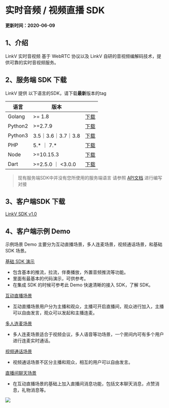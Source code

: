 # 实时音频 / 视频直播  SDK

**更新时间：2020-06-09**

## <a name='1'></a>1、介绍

LinkV  实时音视频 基于 WebRTC 协议以及 LinkV 自研的音视频编解码技术，提供可靠的实时音视频服务。

## <a name='2'></a>2、服务端 SDK 下载

LinkV 提供 以下语言的SDK，请下载**最新**版本的tag

| 语言 | 版本 |  |
| --- | --- | ---     |
|Golang | >= 1.8 | [下载](https://github.com/linkv-io/go-sdk) |
| Python2 | >=2.7.9 | [下载](https://github.com/linkv-io/python2-sdk) |
| Python3 | 3.5｜3.6｜3.7｜3.8 | [下载](https://github.com/linkv-io/python-sdk) |
| PHP | 5.* ｜ 7.* | [下载](https://github.com/linkv-io/php-sdk) |
| Node | >=10.15.3 | [下载](https://github.com/linkv-io/node-sdk) |
| Dart | >=2.5.0 ｜ <3.0.0 |[下载](https://github.com/linkv-io/dart-sdk) |

> 现有服务端SDK中并没有您所使用的服务端语言 请参照 [API文档]() 进行编写对接
>

## <a name='3'></a>3、客户端SDK 下载

[LinkV SDK v1.0](https://dl.linkv.io/static/Android/RTC/RTC-SDK.zip)

## <a name='4'></a>4、客户端示例 Demo

示例场景 Demo 主要分为互动直播场景，多人连麦场景，视频通话场景，和基础 SDK 场景。

[基础 SDK 演示](https://dl.linkv.io/static/Android/RTC/BaseLinkVDemo-Android.zip)

* 包含基本的推流，拉流，伴奏播放，外置音频推流等功能。
* 里面有最基本的代码演示，可供参考。
* 在集成 SDK 的时候可参考此 Demo 快速清晰的接入 SDK，了解 SDK。

[互动直播场景](https://dl.linkv.io/static/Android/RTC/Group-Video-Live-Android.zip)

* 互动直播场景用户分为主播和观众，主播可开启直播间，观众进行加入，主播可以自由发言，观众可以发起和主播连麦。

[多人连麦场景](https://dl.linkv.io/static/Android/RTC/LinkV-GroupVideoCall-Android.zip)

* 多人连麦场景适合于视频会议，多人语音等功场景，一个房间内可有多个用户进行连麦实时通话。

[视频通话场景](https://dl.linkv.io/static/Android/RTC/LinkV-1to1-Android.zip)

* 视频通话场景不区分主播和观众，相互的用户可以自由发言。

[直播间聊天场景](https://dl.linkv.io/static/Android/RTC/IM-Video-Live-Android.zip)

* 在互动直播场景的基础上加入直播间消息功能，包括文本聊天消息，点赞消息，礼物消息等。

![](https://dl.linkv.io/doc/zh/android/rtc/images/sdk_demo_ui.png)

